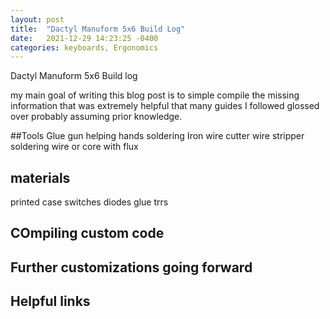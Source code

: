 ```yaml
---
layout: post
title:  "Dactyl Manuform 5x6 Build Log"
date:   2021-12-29 14:23:25 -0400
categories: keyboards, Ergonomics
---
```


Dactyl Manuform 5x6 Build log

my main goal of writing this blog post is to simple compile the missing information
that was extremely helpful that many guides I followed glossed over probably assuming prior knowledge.



##Tools
Glue gun
helping hands
soldering Iron
wire cutter 
wire stripper
soldering wire or core with flux

## materials
printed case
switches
diodes
glue 
trrs 

## COmpiling custom code

## Further customizations going forward

## Helpful links

